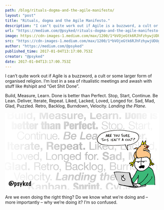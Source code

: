 ```yaml
---
path: /blog/rituals-dogma-and-the-agile-manifesto/
layout: "post"
title: "Rituals, dogma and the Agile Manifesto."
description: "I can’t quite work out if Agile is a buzzword, a cult or some larger form of organised religion. I’m lost in a sea of ritualistic meetings…"
url: "https://medium.com/@psyked/rituals-dogma-and-the-agile-manifesto-99df0b7d6525"
image: https://cdn-images-1.medium.com/max/1200/1*bVOjeGtk6RJhFzhywjUDUg.png
src: "https://cdn-images-1.medium.com/max/1200/1*bVOjeGtk6RJhFzhywjUDUg.png"
author: "https://medium.com/@psyked"
published_time: 2017-01-04T13:17:00.753Z
creator: "@psyked"
date: 2017-01-04T13:17:00.753Z
---
```


I can’t quite work out if Agile is a buzzword, a cult or some larger form of organised religion. I’m lost in a sea of ritualistic meetings and awash with stuff like #shipit and “Get Shit Done”.

Build, Measure, Learn. Done is better than Perfect. Stop, Start, Continue. Be Lean. Deliver, Iterate, Repeat. Liked, Lacked, Loved, Longed for. Sad, Mad, Glad, Puzzled. Retro, Backlog, Burndown, Velocity. _Landing the Plane._

![](1*bVOjeGtk6RJhFzhywjUDUg.png)

Are we even doing the right thing? Do we know what we’re doing and – more importantly – why we’re doing it? I’m so confused.
